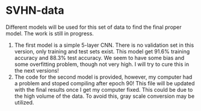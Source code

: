 # SVHN-data
Different models will be used for this set of data to find the final proper model. 
The work is still in progress.
1. The first model is a simple 5-layer CNN. There is no validation set in this version, only training and test sets exist.
This model get 91.6% training accuracy and 88.3% test accuracy. We seem to have some bias and some overfitting problem, though not very high. I will try to cure this in the next versions!
2. The code for the second model is provided, however, my computer had a problem and stoped compiling after epoch 90! This file will be updated with the final results once I get my computer fixed. This could be due to the high volume of the data. To avoid this, gray scale conversion may be utilized.
